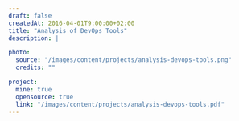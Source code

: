 ```yaml
---
draft: false
createdAt: 2016-04-01T9:00:00+02:00
title: "Analysis of DevOps Tools"
description: |

photo:
  source: "/images/content/projects/analysis-devops-tools.png"
  credits: ""

project:
  mine: true
  opensource: true
  link: "/images/content/projects/analysis-devops-tools.pdf"
---
```

